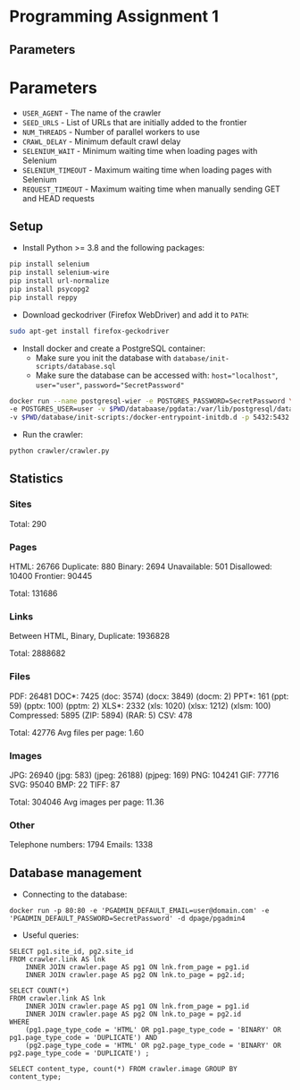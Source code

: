 # Programming Assignment 1

## Parameters

# Parameters

* `USER_AGENT` - The name of the crawler
* `SEED_URLS` - List of URLs that are initially added to the frontier
* `NUM_THREADS` - Number of parallel workers to use
* `CRAWL_DELAY` - Minimum default crawl delay
* `SELENIUM_WAIT` - Minimum waiting time when loading pages with Selenium
* `SELENIUM_TIMEOUT` - Maximum waiting time when loading pages with Selenium
* `REQUEST_TIMEOUT` - Maximum waiting time when manually sending GET and HEAD requests

## Setup

* Install Python >= 3.8 and the following packages:
```bash
pip install selenium
pip install selenium-wire
pip install url-normalize
pip install psycopg2
pip install reppy
```
* Download geckodriver (Firefox WebDriver) and add it to `PATH`:
```bash
sudo apt-get install firefox-geckodriver
```
* Install docker and create a PostgreSQL container:
	* Make sure you init the database with `database/init-scripts/database.sql`
	* Make sure the database can be accessed with: `host="localhost"`, `user="user"`, `password="SecretPassword"`
```bash
docker run --name postgresql-wier -e POSTGRES_PASSWORD=SecretPassword \
-e POSTGRES_USER=user -v $PWD/databaase/pgdata:/var/lib/postgresql/data \
-v $PWD/database/init-scripts:/docker-entrypoint-initdb.d -p 5432:5432 -d postgres:12.2
```
* Run the crawler:
```bash
python crawler/crawler.py
```


## Statistics

### Sites
Total: 290

### Pages
HTML: 26766
Duplicate: 880
Binary: 2694
Unavailable: 501
Disallowed: 10400
Frontier: 90445

Total: 131686

### Links
Between HTML, Binary, Duplicate: 1936828

Total: 2888682

### Files
PDF: 26481
DOC*: 7425
	(doc: 3574)
	(docx: 3849)
	(docm: 2)
PPT*: 161
	(ppt: 59)
	(pptx: 100)
	(pptm: 2)
XLS*: 2332
	(xls: 1020)
	(xlsx: 1212)
	(xlsm: 100)
Compressed: 5895
	(ZIP: 5894)
	(RAR: 5)
CSV: 478

Total: 42776
Avg files per page: 1.60

### Images
JPG: 26940
	(jpg: 583)
	(jpeg: 26188)
	(pjpeg: 169)
PNG: 104241
GIF: 77716
SVG: 95040
BMP: 22
TIFF: 87

Total: 304046
Avg images per page: 11.36


### Other
Telephone numbers: 1794
Emails: 1338


## Database management

* Connecting to the database:
```
docker run -p 80:80 -e 'PGADMIN_DEFAULT_EMAIL=user@domain.com' -e 'PGADMIN_DEFAULT_PASSWORD=SecretPassword' -d dpage/pgadmin4
```
* Useful queries:
```
SELECT pg1.site_id, pg2.site_id
FROM crawler.link AS lnk
	INNER JOIN crawler.page AS pg1 ON lnk.from_page = pg1.id
	INNER JOIN crawler.page AS pg2 ON lnk.to_page = pg2.id;
```
```
SELECT COUNT(*)
FROM crawler.link AS lnk
	INNER JOIN crawler.page AS pg1 ON lnk.from_page = pg1.id
	INNER JOIN crawler.page AS pg2 ON lnk.to_page = pg2.id
WHERE
	(pg1.page_type_code = 'HTML' OR pg1.page_type_code = 'BINARY' OR pg1.page_type_code = 'DUPLICATE') AND
	(pg2.page_type_code = 'HTML' OR pg2.page_type_code = 'BINARY' OR pg2.page_type_code = 'DUPLICATE') ;
```
```
SELECT content_type, count(*) FROM crawler.image GROUP BY content_type;
```
